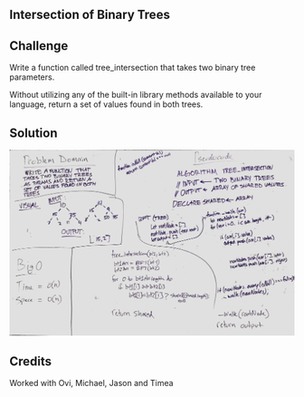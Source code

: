 ## Intersection of Binary Trees

## Challenge
Write a function called tree_intersection that takes two binary tree parameters.

Without utilizing any of the built-in library methods available to your language, return a set of values found in both trees.

## Solution
![whiteboard image](tree_intersection.jpg)

## Credits
Worked with Ovi, Michael, Jason and Timea